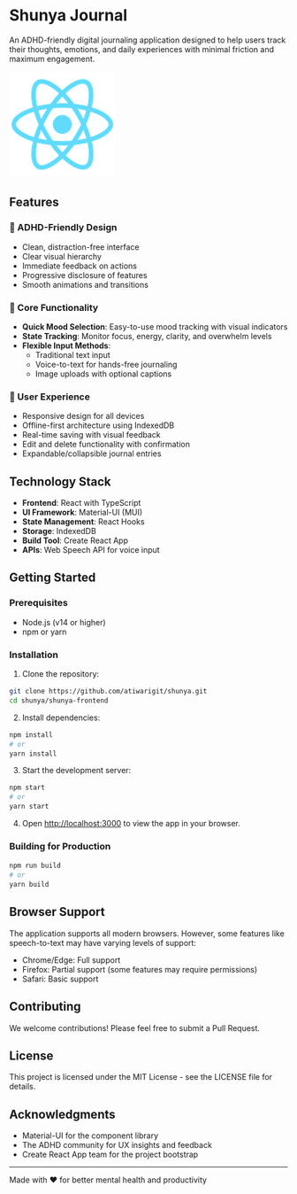 # Shunya Journal

An ADHD-friendly digital journaling application designed to help users track their thoughts, emotions, and daily experiences with minimal friction and maximum engagement.

![Shunya Journal](public/logo192.png)

## Features

### 🎯 ADHD-Friendly Design
- Clean, distraction-free interface
- Clear visual hierarchy
- Immediate feedback on actions
- Progressive disclosure of features
- Smooth animations and transitions

### 📝 Core Functionality
- **Quick Mood Selection**: Easy-to-use mood tracking with visual indicators
- **State Tracking**: Monitor focus, energy, clarity, and overwhelm levels
- **Flexible Input Methods**:
  - Traditional text input
  - Voice-to-text for hands-free journaling
  - Image uploads with optional captions

### 💫 User Experience
- Responsive design for all devices
- Offline-first architecture using IndexedDB
- Real-time saving with visual feedback
- Edit and delete functionality with confirmation
- Expandable/collapsible journal entries

## Technology Stack

- **Frontend**: React with TypeScript
- **UI Framework**: Material-UI (MUI)
- **State Management**: React Hooks
- **Storage**: IndexedDB
- **Build Tool**: Create React App
- **APIs**: Web Speech API for voice input

## Getting Started

### Prerequisites
- Node.js (v14 or higher)
- npm or yarn

### Installation

1. Clone the repository:
```bash
git clone https://github.com/atiwarigit/shunya.git
cd shunya/shunya-frontend
```

2. Install dependencies:
```bash
npm install
# or
yarn install
```

3. Start the development server:
```bash
npm start
# or
yarn start
```

4. Open [http://localhost:3000](http://localhost:3000) to view the app in your browser.

### Building for Production

```bash
npm run build
# or
yarn build
```

## Browser Support

The application supports all modern browsers. However, some features like speech-to-text may have varying levels of support:

- Chrome/Edge: Full support
- Firefox: Partial support (some features may require permissions)
- Safari: Basic support

## Contributing

We welcome contributions! Please feel free to submit a Pull Request.

## License

This project is licensed under the MIT License - see the LICENSE file for details.

## Acknowledgments

- Material-UI for the component library
- The ADHD community for UX insights and feedback
- Create React App team for the project bootstrap

---

Made with ❤️ for better mental health and productivity
